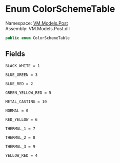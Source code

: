 # <a id="VM_Models_Post_ColorSchemeTable"></a> Enum ColorSchemeTable

Namespace: [VM.Models.Post](VM.Models.Post.md)  
Assembly: VM.Models.Post.dll  

```csharp
public enum ColorSchemeTable
```

## Fields

`BLACK_WHITE = 1` 

`BLUE_GREEN = 3` 

`BLUE_RED = 2` 

`GREEN_YELLOW_RED = 5` 

`METAL_CASTING = 10` 

`NORMAL = 0` 

`RED_YELLOW = 6` 

`THERMAL_1 = 7` 

`THERMAL_2 = 8` 

`THERMAL_3 = 9` 

`YELLOW_RED = 4` 

